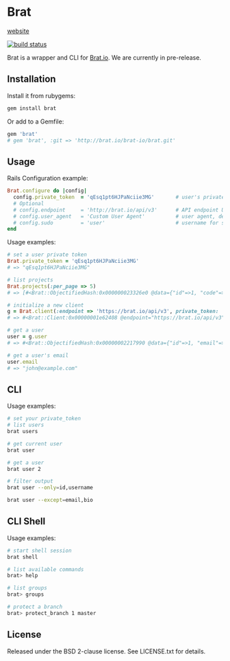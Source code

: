 # Brat

[website](http://brat.io/brat-io/brat)

[![build status](http://ci.brat.io/projects/7/status.png?ref=master)](http://ci.brat.io/projects/7?ref=master)

Brat is a wrapper and CLI for [Brat.io](http://brat.io/brat-io/brat). We are currently in pre-release.

## Installation

Install it from rubygems:

```sh
gem install brat
```

Or add to a Gemfile:

```ruby
gem 'brat'
# gem 'brat', :git => 'http://brat.io/brat-io/brat.git'
```

## Usage

Rails Configuration example:

```ruby
Brat.configure do |config|
  config.private_token  = 'qEsq1pt6HJPaNciie3MG'       # user's private token, default: ENV['BRAT_API_PRIVATE_TOKEN']
  # Optional
  # config.endpoint     = 'http://brat.io/api/v3'      # API endpoint URL, default: 'http://brat.io/api/v3'
  # config.user_agent   = 'Custom User Agent'          # user agent, default: 'Brat Ruby Gem [version]'
  # config.sudo         = 'user'                       # username for sudo mode, default: nil
end
```

Usage examples:

```ruby
# set a user private token
Brat.private_token = 'qEsq1pt6HJPaNciie3MG'
# => "qEsq1pt6HJPaNciie3MG"

# list projects
Brat.projects(:per_page => 5)
# => [#<Brat::ObjectifiedHash:0x000000023326e0 @data={"id"=>1, "code"=>"brute", "name"=>"Brute", "description"=>nil, "path"=>"brute", "default_branch"=>nil, "owner"=>#<Brat::ObjectifiedHash:0x00000002331600 @data={"id"=>1, "email"=>"john@example.com", "name"=>"John Smith", "blocked"=>false, "created_at"=>"2012-09-17T09:41:56Z"}>, "private"=>true, "issues_enabled"=>true, "merge_requests_enabled"=>true, "wall_enabled"=>true, "wiki_enabled"=>true, "created_at"=>"2012-09-17T09:41:56Z"}>, #<Brat::ObjectifiedHash:0x000000023450d8 @data={"id"=>2, "code"=>"mozart", "name"=>"Mozart", "description"=>nil, "path"=>"mozart", "default_branch"=>nil, "owner"=>#<Brat::ObjectifiedHash:0x00000002344ca0 @data={"id"=>1, "email"=>"john@example.com", "name"=>"John Smith", "blocked"=>false, "created_at"=>"2012-09-17T09:41:56Z"}>, "private"=>true, "issues_enabled"=>true, "merge_requests_enabled"=>true, "wall_enabled"=>true, "wiki_enabled"=>true, "created_at"=>"2012-09-17T09:41:57Z"}>, #<Brat::ObjectifiedHash:0x00000002344958 @data={"id"=>3, "code"=>"brat", "name"=>"Brat", "description"=>nil, "path"=>"brat", "default_branch"=>nil, "owner"=>#<Brat::ObjectifiedHash:0x000000023447a0 @data={"id"=>1, "email"=>"john@example.com", "name"=>"John Smith", "blocked"=>false, "created_at"=>"2012-09-17T09:41:56Z"}>, "private"=>true, "issues_enabled"=>true, "merge_requests_enabled"=>true, "wall_enabled"=>true, "wiki_enabled"=>true, "created_at"=>"2012-09-17T09:41:58Z"}>]

# initialize a new client
g = Brat.client(:endpoint => 'https://brat.io/api/v3', private_token: 'qEsq1pt6HJPaNciie3MG')
# => #<Brat::Client:0x00000001e62408 @endpoint="https://brat.io/api/v3", @private_token="qEsq1pt6HJPaNciie3MG", @user_agent="Brat Ruby Gem 0.1.1">

# get a user
user = g.user
# => #<Brat::ObjectifiedHash:0x00000002217990 @data={"id"=>1, "email"=>"john@example.com", "name"=>"John Smith", "bio"=>nil, "skype"=>"", "linkedin"=>"", "twitter"=>"john", "dark_scheme"=>false, "theme_id"=>1, "blocked"=>false, "created_at"=>"2012-09-17T09:41:56Z"}>

# get a user's email
user.email
# => "john@example.com"

```

## CLI

Usage examples:

```sh
# set your private_token
# list users
brat users

# get current user
brat user

# get a user
brat user 2

# filter output
brat user --only=id,username

brat user --except=email,bio
```

## CLI Shell

Usage examples:

```sh
# start shell session
brat shell

# list available commands
brat> help

# list groups
brat> groups

# protect a branch
brat> protect_branch 1 master
```

## License

Released under the BSD 2-clause license. See LICENSE.txt for details.
